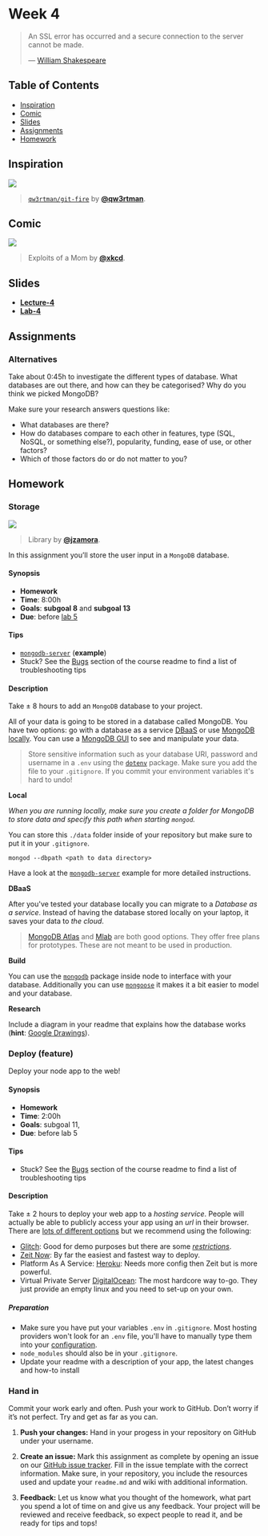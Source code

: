 # Week 4

> An SSL error has occurred and a secure connection to the server
> cannot be made.
>
> — [William Shakespeare][quote-author]

## Table of Contents

*   [Inspiration](#inspiration)
*   [Comic](#comic)
*   [Slides](#slides)
*   [Assignments](#assignments)
*   [Homework](#homework)

## Inspiration

[![][inspiration-cover]][inspiration-link]

> [`qw3rtman/git-fire`][inspiration-link] by
> [**@qw3rtman**][inspiration-author].

## Comic

[![][comic-cover]][comic-link]

> Exploits of a Mom by [**@xkcd**][comic-author].

## Slides
*   [**Lecture-4**][slides-lecture]
*   [**Lab-4**][slides-lab]

## Assignments

### Alternatives

Take about 0:45h to investigate the different types of database.
What databases are out there, and how can they be categorised? Why do you think we picked MongoDB?

Make sure your research answers questions like:

*   What databases are there?
*   How do databases compare to each other in features, type (SQL, NoSQL, or
    something else?), popularity, funding, ease of use, or other factors?
*   Which of those factors do or do not matter to you?

## Homework

### Storage

[![][storage-cover]][storage-cover-source]

> Library by [**@jzamora**][storage-cover-author].

In this assignment you’ll store the user input in a `MongoDB` database.

#### Synopsis

*   **Homework**
*   **Time**: 8:00h
*   **Goals**: **subgoal 8** and **subgoal 13**
*   **Due**: before [lab 5][w5lab]

#### Tips

*   [`mongodb-server`](examples/mongodb-server)
    (**example**)
*   Stuck?  See the [Bugs](/readme#communication) section of the course readme to find a list of
    troubleshooting tips

#### Description

Take ± 8 hours to add an `MongoDB` database to your project.

All of your data is going to be stored in a database called MongoDB. You have two options: go with a database as a service [DBaaS](https://www.mongodb.com/cloud/atlas) or use [MongoDB locally](https://docs.mongodb.com/manual/tutorial/install-mongodb-on-os-x/). You can use a [MongoDB GUI](https://www.mongodb.com/products/compass) to see and manipulate your data.

> Store sensitive information such as your database URI, password and username in a `.env` using the [`dotenv`](https://www.npmjs.com/package/dotenv) package. Make sure you add the file to your `.gitignore`. If you commit your environment variables it's hard to undo!

**Local**

_When you are running locally, make sure you create a folder for MongoDB to store data and specify this path when starting `mongod`._

You can store this `./data` folder inside of your repository but make sure to put it in your `.gitignore`.

```
mongod --dbpath <path to data directory>
```

Have a look at the    [`mongodb-server`](examples/mongodb-server) example for more detailed instructions.

**DBaaS**

After you've tested your database locally you can migrate to a _Database as a service_. Instead of having the database stored locally on your laptop, it saves your data to _the cloud_.

> [MongoDB Atlas](https://www.mongodb.com/cloud/atlas) and [Mlab](https://mlab.com/) are both good options. They offer free plans for prototypes. These are not meant to be used in production.

**Build**

You can use the [`mongodb`](https://www.npmjs.com/package/mongodb) package inside node to interface with your database. Additionally you can use [`mongoose`](https://www.npmjs.com/package/mongoose) it makes it a bit easier to model and your database.

**Research**

Include a diagram in your readme that explains how the database works
(**hint**: [Google Drawings][drawings]).

### Deploy (feature)

Deploy your node app to the web!

#### Synopsis

*   **Homework**
*   **Time**: 2:00h
*   **Goals**: subgoal 11,
*   **Due**: before lab 5

#### Tips

*   Stuck?  See the [Bugs][] section of the course readme to find a list of
    troubleshooting tips

#### Description

Take ± 2 hours to deploy your web app to a _hosting service_. People will actually be able to publicly access your app using an _url_ in their browser. There are [lots of different options](https://nodejs.dev/learn/where-to-host-a-nodejs-app) but we recommend using the following:
* [Glitch](https://glitch.com/): Good for demo purposes but there are some [_restrictions_](https://glitch.com/faq#restrictions).
* [Zeit Now](https://zeit.co/now): By far the easiest and fastest way to deploy.
* Platform As A Service: [Heroku](https://devcenter.heroku.com/articles/getting-started-with-nodejs): Needs more config then Zeit but is more powerful.
* Virtual Private Server [DigitalOcean](https://www.digitalocean.com/): The most hardcore way to-go. They just provide an empty linux and you need to set-up on your own.

##### Preparation
* Make sure you have put your variables `.env` in `.gitignore`. Most hosting providers won't look for an `.env` file, you'll have to manually type them into your [configuration](https://devcenter.heroku.com/articles/config-vars#using-the-heroku-dashboard).
* `node_modules` should also be in your `.gitignore`.
* Update your readme with a description of your app, the latest changes and how-to install

### Hand in

Commit your work early and often.
Push your work to GitHub.
Don’t worry if it’s not perfect.
Try and get as far as you can.

1. **Push your changes:**
Hand in your progess in your repository on GitHub under your username.

1. **Create an issue:**
Mark this assignment as complete by opening an issue on our [GitHub issue tracker][issues]. Fill in the issue template with the correct information. Make sure, in your repository, you include the resources used and update your `readme.md` and wiki with additional information.

3. **Feedback:**
Let us know what you thought of the homework, what part you spend a lot of time on and give us any feedback. Your project will be reviewed and receive feedback, so expect people to read it, and be ready for tips and tops!

[slides-lecture]: https://docs.google.com/presentation/d/1kN7TLs3_wbZykrM0BK7mQlofaXXSOq-BgsqsugUgh7Q/edit?usp=sharing

[slides-lab]: https://docs.google.com/presentation/d/1FqZ08Yf5IL6kCUjKO53VrWoipsn4foXQAFerjrmHRp8/edit?usp=sharing

[bugs]: readme.md#bugs

[quote-author]: https://twitter.com/shatterfront/status/816065700577972224

[inspiration-cover]: assets/images/git-fire.jpg

[inspiration-link]: https://github.com/qw3rtman/git-fire

[inspiration-author]: https://github.com/qw3rtman

[comic-cover]: https://imgs.xkcd.com/comics/exploits_of_a_mom.png

[comic-link]: https://xkcd.com/327/

[comic-author]: https://xkcd.com

[storage-cover]: https://images.unsplash.com/photo-1495741545814-2d7f4d75ea09?ixlib=rb-1.2.1&auto=format&fit=crop&w=1000&q=80

[storage-cover-source]: https://unsplash.com/photos/GWOTvo3qq7U

[storage-cover-author]: https://unsplash.com/@jzamora

[w5lab]: week-5.md#lab

[drawings]: https://docs.google.com/drawings

[issues]: https://github.com/cmda-bt/be-course-18-19/issues
